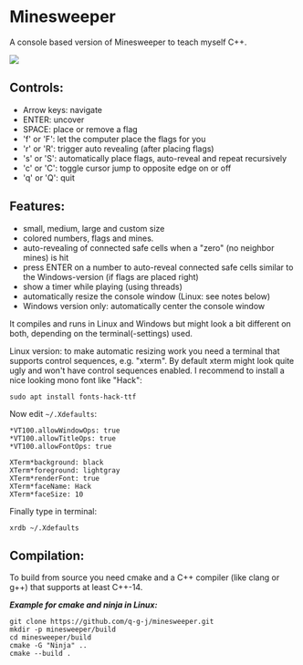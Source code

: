 # Minesweeper

A console based version of Minesweeper to teach myself C++.

![](https://github.com/q-g-j/minesweeper/blob/master/images/game_small.jpg?raw=true)

## Controls:
- Arrow keys:    navigate
- ENTER:         uncover
- SPACE:         place or remove a flag
- 'f' or 'F':    let the computer place the flags for you
- 'r' or 'R':    trigger auto revealing (after placing flags)
- 's' or 'S':    automatically place flags, auto-reveal and repeat recursively
- 'c' or 'C':    toggle cursor jump to opposite edge on or off
- 'q' or 'Q':    quit

## Features:
- small, medium, large and custom size
- colored numbers, flags and mines.
- auto-revealing of connected safe cells when a "zero" (no neighbor mines) is hit
- press ENTER on a number to auto-reveal connected safe cells similar to the Windows-version (if flags are placed right)
- show a timer while playing (using threads)
- automatically resize the console window (Linux: see notes below)
- Windows version only: automatically center the console window

It compiles and runs in Linux and Windows but might look a bit different on both, depending on the terminal(-settings) used.

Linux version: to make automatic resizing work you need a terminal that supports control sequences, e.g. "xterm".
By default xterm might look quite ugly and won't have control sequences enabled. I recommend to install a nice looking mono font like "Hack":
```
sudo apt install fonts-hack-ttf
```
Now edit ```~/.Xdefaults```:
```
*VT100.allowWindowOps: true
*VT100.allowTitleOps: true
*VT100.allowFontOps: true

XTerm*background: black
XTerm*foreground: lightgray
XTerm*renderFont: true
XTerm*faceName: Hack
XTerm*faceSize: 10
```

Finally type in terminal:
```
xrdb ~/.Xdefaults
```

## Compilation:

To build from source you need cmake and a C++ compiler (like clang or g++) that supports at least C++-14.

***Example for cmake and ninja in Linux:***

```
git clone https://github.com/q-g-j/minesweeper.git
mkdir -p minesweeper/build
cd minesweeper/build
cmake -G "Ninja" ..
cmake --build .
```

